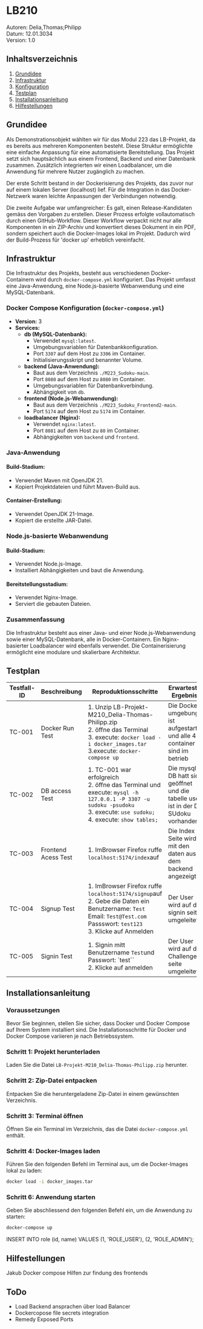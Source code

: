 # LB210

Autoren: Delia,Thomas;Philipp  
Datum: 12.01.3034   
Version: 1.0   

## Inhaltsverzeichnis

1. [Grundidee](#Grundidee)
2. [Infrastruktur](#Infrastruktur)
3. [Konfiguration](#Konfiguration)
4. [Testplan](#Testplan)
5. [Installationsanleitung](#Installationsanleitung)
6. [Hilfestellungen](#hilfestellungen)


## Grundidee

Als Demonstrationsobjekt wählten wir für das Modul 223 das LB-Projekt, da es bereits aus mehreren Komponenten besteht. Diese Struktur ermöglichte eine einfache Anpassung für eine automatisierte Bereitstellung. Das Projekt setzt sich hauptsächlich aus einem Frontend, Backend und einer Datenbank zusammen. Zusätzlich integrierten wir einen Loadbalancer, um die Anwendung für mehrere Nutzer zugänglich zu machen.

Der erste Schritt bestand in der Dockerisierung des Projekts, das zuvor nur auf einem lokalen Server (localhost) lief. Für die Integration in das Docker-Netzwerk waren leichte Anpassungen der Verbindungen notwendig.

Die zweite Aufgabe war umfangreicher: Es galt, einen Release-Kandidaten gemäss den Vorgaben zu erstellen. Dieser Prozess erfolgte vollautomatisch durch einen GitHub-Workflow. Dieser Workflow verpackt nicht nur alle Komponenten in ein ZIP-Archiv und konvertiert dieses Dokument in ein PDF, sondern speichert auch die Docker-Images lokal im Projekt. Dadurch wird der Build-Prozess für 'docker up' erheblich vereinfacht.


## Infrastruktur

Die Infrastruktur des Projekts, besteht aus verschiedenen Docker-Containern wird durch `docker-compose.yml` konfiguriert. Das Projekt umfasst eine Java-Anwendung, eine Node.js-basierte Webanwendung und eine MySQL-Datenbank.

### Docker Compose Konfiguration (`docker-compose.yml`)
- **Version:** 3
- **Services:**
  - **db (MySQL-Datenbank):**
    - Verwendet `mysql:latest`.
    - Umgebungsvariablen für Datenbankkonfiguration.
    - Port `3307` auf dem Host zu `3306` im Container.
    - Initialisierungsskript und benannter Volume.
  - **backend (Java-Anwendung):**
    - Baut aus dem Verzeichnis `./M223_Sudoku-main`.
    - Port `8080` auf dem Host zu `8080` im Container.
    - Umgebungsvariablen für Datenbankverbindung.
    - Abhängigkeit von `db`.
  - **frontend (Node.js-Webanwendung):**
    - Baut aus dem Verzeichnis `./M223_Sudoku_Frontend2-main`.
    - Port `5174` auf dem Host zu `5174` im Container.
  - **loadbalancer (Nginx):**
    - Verwendet `nginx:latest`.
    - Port `8081` auf dem Host zu `80` im Container.
    - Abhängigkeiten von `backend` und `frontend`.



### Java-Anwendung
#### Build-Stadium:
- Verwendet Maven mit OpenJDK 21.
- Kopiert Projektdateien und führt Maven-Build aus.

#### Container-Erstellung:
- Verwendet OpenJDK 21-Image.
- Kopiert die erstellte JAR-Datei.

### Node.js-basierte Webanwendung
#### Build-Stadium:
- Verwendet Node.js-Image.
- Installiert Abhängigkeiten und baut die Anwendung.

#### Bereitstellungsstadium:
- Verwendet Nginx-Image.
- Serviert die gebauten Dateien.

### Zusammenfassung
Die Infrastruktur besteht aus einer Java- und einer Node.js-Webanwendung sowie einer MySQL-Datenbank, alle in Docker-Containern. Ein Nginx-basierter Loadbalancer wird ebenfalls verwendet. Die Containerisierung ermöglicht eine modulare und skalierbare Architektur.


## Testplan

| Testfall-ID | Beschreibung                     | Reproduktionsschritte                               | Erwartestes Ergebniss               | Resultat | Status   |
|--------------|---------------------------------|---------------------------------------------------|--------------------------------|---------------|----------|
| TC-001       | Docker Run Test     | 1. Unzip LB-Projekt-M210_Delia-Thomas-Philipp.zip<br>2. öffne das Terminal<br>3. execute: `docker load -i docker_images.tar` <br>3.execute: `docker-compose up`| Die Docker umgebung ist aufgestarted und alle 4 container sind im betrieb | Die Docker umgebung ist aufgestarted und alle 4 container sind im betrieb| Bestanden   |
| TC-002       | DB access Test          | 1. TC-001 war erfolgreich<br>2. öffne das Terminal und execute: `mysql -h 127.0.0.1 -P 3307 -u sudoku -psudoku`<br>3. execute: `use sudoku;`<br>4. execute: `show tables;` | Die mysql DB hatt sich geöffnet und die tabelle user ist in der DB SUdoku vorhanden| Die mysql DB hatt sich geöffnet und die tabelle user ist in der DB SUdoku vorhanden | Bestanden  |
| TC-003       | Frontend Acess Test   | 1. ImBrowser Firefox ruffe `localhost:5174/index`auf | Die Index Seite wird mit den daten aus dem backend angezeigt | Die seite ist nicht verfügbar | Nicht Bestanden  |
| TC-004       | Signup Test       | 1. ImBrowser Firefox ruffe `localhost:5174/signup`auf<br>2. Gebe die Daten ein Benutzername: `Test` Email: `Test@Test.com` Passswort: `test123`<br>3. Klicke auf Anmelden | Der User wird auf die signin seite umgeleitet| Die seite ist nicht verfügbar | nicht bestanden   |
| TC-005       | Signin Test         | 1. Signin mitt Benutzername `Test`und Passwort: `test`` <br>2. Klicke auf anmelden | Der User wird auf die Challenges seite umgeleitet | Die seite ist nicht verfügbar | Nicht Bestanden |

## Installationsanleitung

### Voraussetzungen
Bevor Sie beginnen, stellen Sie sicher, dass Docker und Docker Compose auf Ihrem System installiert sind. Die Installationsschritte für Docker und Docker Compose variieren je nach Betriebssystem.

### Schritt 1: Projekt herunterladen
Laden Sie die Datei `LB-Projekt-M210_Delia-Thomas-Philipp.zip` herunter.

### Schritt 2: Zip-Datei entpacken
Entpacken Sie die heruntergeladene Zip-Datei in einem gewünschten Verzeichnis.

### Schritt 3: Terminal öffnen
Öffnen Sie ein Terminal im Verzeichnis, das die Datei `docker-compose.yml` enthält.

### Schritt 4: Docker-Images laden
Führen Sie den folgenden Befehl im Terminal aus, um die Docker-Images lokal zu laden:

```bash
docker load -i docker_images.tar
```

### Schritt 6: Anwendung starten
Geben Sie abschliessend den folgenden Befehl ein, um die Anwendung zu starten:

```bash
docker-compose up
```

INSERT INTO role (id, name) VALUES (1, 'ROLE_USER'), (2, 'ROLE_ADMIN');



## Hilfestellungen

Jakub Docker compose Hilfen zur findung des frontends


## ToDo 

- Load Backend ansprachen über load Balancer
- Dockercopose file secrets integration
- Remedy Exposed Ports







